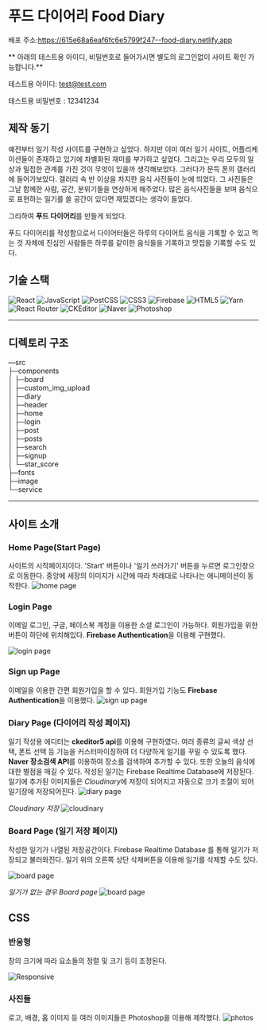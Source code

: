 # 푸드 다이어리 Food Diary

배포 주소:<https://615e68a6eaf6fc6e5799f247--food-diary.netlify.app>

** 아래의 테스트용 아이디, 비밀번호로 들어가시면 별도의 로그인없이 사이트 확인 가능합니다.**

테스트용 아이디: test@test.com

테스트용 비밀번호 : 12341234

## 제작 동기

예전부터 일기 작성 사이트를 구현하고 싶었다. 하지만 이미 여러 일기 사이트, 어플리케이션들이 존재하고 있기에 차별화된 재미를 부가하고 싶었다.
그리고는 우리 모두의 일상과 밀접한 관계를 가진 것이 무엇이 있을까 생각해보았다. 그러다가 문득 폰의 갤러리에 들어가보았다. 갤러리 속 반 이상을 차지한 음식 사진들이 눈에 띄었다. 그 사진들은 그날 함께한 사람, 공간, 분위기들을 연상하게 해주었다. 많은 음식사진들을 보며 음식으로 표현하는 일기를 쓸 공간이 있다면 재밌겠다는 생각이 들었다.

그리하여 **푸드 다이어리**를 만들게 되었다.

푸드 다이어리를 작성함으로서 다이어터들은 하루의 다이어트 음식을 기록할 수 있고 먹는 것 자체에 진심인 사람들은 하루를 같이한 음식들을 기록하고 맛집을 기록할 수도 있다.

## 기술 스택

<img alt="React" src ="https://img.shields.io/badge/React-61DAFB.svg?&style=for-the-badge&logo=React&logoColor=blue"/> <img alt="JavaScript" src ="https://img.shields.io/badge/JavaScript-F7DF1E.svg?&style=for-the-badge&logo=JavaScript&logoColor=white"/> <img alt="PostCSS" src ="https://img.shields.io/badge/PostCSS-DD3A0A.svg?&style=for-the-badge&logo=PostCSS&logoColor=white"/> <img alt="CSS3" src ="https://img.shields.io/badge/CSS3-1572B6.svg?&style=for-the-badge&logo=CSS3&logoColor=white"/> <img alt="Firebase" src ="https://img.shields.io/badge/Firebase-FFCA28.svg?&style=for-the-badge&logo=Firebase&logoColor=white"/> <img alt="HTML5" src ="https://img.shields.io/badge/HTML5-E34F26.svg?&style=for-the-badge&logo=HTML5&logoColor=white"/> <img alt="Yarn" src ="https://img.shields.io/badge/Yarn-2C8EBB.svg?&style=for-the-badge&logo=Yarn&logoColor=white"/> <img alt="React Router" src ="https://img.shields.io/badge/ReactRouter-CA4245.svg?&style=for-the-badge&logo=React-Router&logoColor=white"/> <img alt="CKEditor" src ="https://img.shields.io/badge/CKEditor-0287D0.svg?&style=for-the-badge&logo=CKEditor4&logoColor=white"/> <img alt="Naver" src ="https://img.shields.io/badge/Naver-03C75A.svg?&style=for-the-badge&logo=Naver&logoColor=white"/> <img alt="Photoshop" src ="https://img.shields.io/badge/Photoshop-31A8FF.svg?&style=for-the-badge&logo=adobe-Photoshop&logoColor=black"/>

---

## 디렉토리 구조

—src  
├─components  
│ ├─board  
│ ├─custom_img_upload  
│ ├─diary  
│ ├─header  
│ ├─home  
│ ├─login  
│ ├─post  
│ ├─posts  
│ ├─search  
│ ├─signup  
│ └─star_score  
├─fonts  
├─image  
└─service

---

## 사이트 소개

### Home Page(Start Page)

사이트의 시작페이지이다. 'Start' 버튼이나 '일기 쓰러가기' 버튼을 누르면 로그인창으로 이동한다.
중앙에 세장의 이미지가 시간에 따라 차례대로 나타나는 애니메이션이 동작한다.
![home page](src/image/readme_home.PNG)

### Login Page

이메일 로그인, 구글, 페이스북 계정을 이용한 소셜 로그인이 가능하다.
회원가입을 위한 버튼이 하단에 위치해있다.
**Firebase Authentication**을 이용해 구현했다.

![login page](src/image/reademe_login.PNG)

### Sign up Page

이메일을 이용한 간편 회원가입을 할 수 있다. 회원가입 기능도 **Firebase Authentication**을 이용했다.
![sign up page](src/image/readme_signup.PNG)

### Diary Page (다이어리 작성 페이지)

일기 작성용 에디터는 **ckeditor5 api**를 이용해 구현하였다. 여러 종류의 글씨 색상 선택, 폰트 선택 등 기능을 커스터마이징하여 더 다양하게 일기를 꾸밀 수 있도록 했다.
**Naver 장소검색 API**를 이용하여 장소를 검색하여 추가할 수 있다. 또한 오늘의 음식에 대한 별점을 매길 수 있다. 작성된 일기는 Firebase Realtime Database에 저장된다. 일기에 추가된 이미지들은 *Cloudinary*에 저장이 되어지고 자동으로 크기 조절이 되어 일기장에 저장되어진다.
![diary page](src/image/readme_diary.PNG)

_Cloudinary 저장_
![cloudinary](src/image/readme_cloudinary.PNG)

### Board Page (일기 저장 페이지)

작성한 일기가 나열된 저장공간이다. Firebase Realtime Database 를 통해 일기가 저장되고 불러와진다. 일기 위의 오른쪽 상단 삭제버튼을 이용해 일기를 삭제할 수도 있다.

![board page](src/image/readme_board.PNG)

_일기가 없는 경우 Board page_
![board page](src/image/readme_board_nopost.PNG)

## CSS

### 반응형

창의 크기에 따라 요소들의 정렬 및 크기 등이 조정된다.

![Responsive](src/image/readme_responsive.jpg)

### 사진들

로고, 배경, 홈 이미지 등 여러 이미지들은 Photoshop을 이용해 제작했다.
![photos](src/image/readme_photoshop.jpg)
